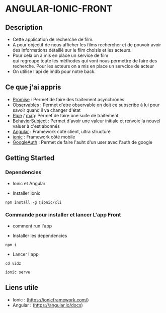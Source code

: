# ANGULAR-IONIC-FRONT 
## Description

* Cette application de recherche de film.
* A pour objectif de nous afficher les films rechercher et de pouvoir avoir des informations détaillé sur le 
film choisis et les acteurs.
* Pour cela on à mis en place un service de film  
qui regroupe toute les méthodes qui vont nous permettre de faire des recherche.
Pour les acteurs on a mis en place un servcice de acteur
* On utilise l'api de imdb pour notre back.

## Ce que j'ai appris
* [Promise](https://developer.mozilla.org/fr/docs/Web/JavaScript/Reference/Global_Objects/Promise) : Permet de faire des traitement asynchrones
* [Observables](https://rxjs.dev/guide/observable) : Permet d'etre observable on doit ce subscribe à lui pour savoir quand il va
changer d'état
* [Pipe](https://angular.io/api/core/Pipe) / [map](https://www.learnrxjs.io/learn-rxjs/operators/transformation/map): Permet de faire une suite de traitement
* [BehaviorSubject](https://www.learnrxjs.io/learn-rxjs/subjects/behaviorsubject) : Permet d'avoir une valeur initiale et renvoie la nouvel valuer à c'est abonnés
* [Angular](https://angular.io/) : Framework côté client, ultra structuré 
* [ionic](https://ionicframework.com/) : Framework côté mobile
* [GoogleAuth](https://developers.google.com/identity/protocols/oauth2) : Permet de faire l'auht d'un user avec l'auth de google
## Getting Started

### Dependencies

* Ionic et Angular 

* Installer Ionic
```
npm install -g @ionic/cli
```
 
### Commande pour installer et lancer L'app Front

* comment run l'app

* Installer les dependencies
```
npm i 
```
* Lancer l'app
```
cd vidz
```
```
ionic serve
```

## Liens utile

* Ionic : (https://ionicframework.com/)
* Angular : (https://angular.io/docs)

